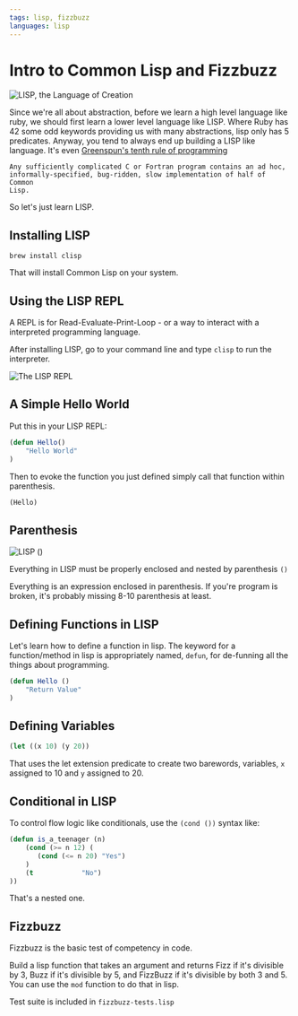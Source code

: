 ```yaml
---
tags: lisp, fizzbuzz
languages: lisp
---
```


# Intro to Common Lisp and Fizzbuzz

![LISP, the Language of Creation](https://imgs.xkcd.com/comics/lisp.jpg)

Since we're all about abstraction, before we learn a high level language like ruby, we should first learn a lower level language like LISP. Where Ruby has 42 some odd keywords providing us with many abstractions, lisp only has 5 predicates. Anyway, you tend to always end up building a LISP like language. It's even [Greenspun's tenth rule of programming](https://en.wikipedia.org/wiki/Greenspun%27s_tenth_rule)

    Any sufficiently complicated C or Fortran program contains an ad hoc, 
    informally-specified, bug-ridden, slow implementation of half of Common
    Lisp.

So let's just learn LISP.

## Installing LISP

`brew install clisp`

That will install Common Lisp on your system.

## Using the LISP REPL

A REPL is for Read-Evaluate-Print-Loop - or a way to interact with a interpreted programming language.

After installing LISP, go to your command line and type `clisp` to run the interpreter.

![The LISP REPL](https://dl.dropboxusercontent.com/s/omwzddk146hmtty/2015-03-31%20at%206.52%20PM.png)

## A Simple Hello World

Put this in your LISP REPL:

```lisp
(defun Hello()
    "Hello World"
)
```

Then to evoke the function you just defined simply call that function within parenthesis.

```lisp
(Hello)
```

## Parenthesis 

![LISP ()](https://imgs.xkcd.com/comics/lisp_cycles.png)

Everything in LISP must be properly enclosed and nested by parenthesis `()`

Everything is an expression enclosed in parenthesis. If you're program is broken, it's probably missing 8-10 parenthesis at least.

## Defining Functions in LISP

Let's learn how to define a function in lisp. The keyword for a function/method in  lisp is appropriately named, `defun`, for de-funning all the things about programming.

```lisp
(defun Hello ()
    "Return Value"
)
```
## Defining Variables

```lisp
(let ((x 10) (y 20))
```

That uses the let extension predicate to create two barewords, variables, `x` assigned to 10 and `y` assigned to 20.


## Conditional in LISP

To control flow logic like conditionals, use the `(cond ())` syntax like:

```lisp
(defun is_a_teenager (n)
    (cond (>= n 12) (
       (cond (<= n 20) "Yes")
    )
    (t            "No")
))
```

That's a nested one.

## Fizzbuzz

Fizzbuzz is the basic test of competency in code.

Build a lisp function that takes an argument and returns Fizz if it's divisible by 3, Buzz if it's divisible by 5, and FizzBuzz if it's divisible by both 3 and 5. You can use the `mod` function to do that in lisp.

Test suite is included in `fizzbuzz-tests.lisp`